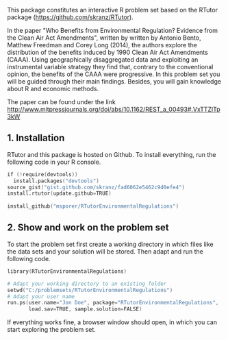 This package constitutes an interactive R problem set based on the RTutor package (https://github.com/skranz/RTutor). 

In the paper "Who Benefits from Environmental Regulation?
Evidence from the Clean Air Act Amendments", written by written by Antonio Bento, Matthew Freedman and Corey Long (2014), the authors explore the distribution of the benefits induced by 1990 Clean Air Act Amendments (CAAA). Using geographically disaggregated data and exploiting an
instrumental variable strategy they find that, contrary to the conventional opinion, the benefits of the CAAA were progressive. In this problem set you will be guided through their main findings. Besides, you will gain knowledge about R and economic methods.

The paper can be found under the link http://www.mitpressjournals.org/doi/abs/10.1162/REST_a_00493#.VxTTZlTp3kW

## 1. Installation

RTutor and this package is hosted on Github. To install everything, run the following code in your R console.
```s
if (!require(devtools))
  install.packages("devtools")
source_gist("gist.github.com/skranz/fad6062e5462c9d0efe4")
install.rtutor(update.github=TRUE)
  
install_github("msporer/RTutorEnvironmentalRegulations")
```

## 2. Show and work on the problem set
To start the problem set first create a working directory in which files like the data sets and your solution will be stored. Then adapt and run the following code.
```s
library(RTutorEnvironmentalRegulations)

# Adapt your working directory to an existing folder
setwd("C:/problemsets/RTutorEnvironmentalRegulations")
# Adapt your user name
run.ps(user.name="Jon Doe", package="RTutorEnvironmentalRegulations",
       load.sav=TRUE, sample.solution=FALSE)
```
If everything works fine, a browser window should open, in which you can start exploring the problem set.
